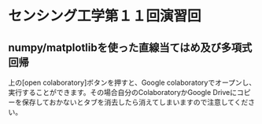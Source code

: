 # センシング工学第１１回演習回

## numpy/matplotlibを使った直線当てはめ及び多項式回帰

上の[open colaboratory]ボタンを押すと、Google colaboratoryでオープンし、実行することができます。その場合自分のColaboratoryかGoogle Driveにコピーを保存しておかないとタブを消去したら消えてしまいますので注意してください。















